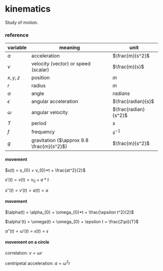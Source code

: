 # kinematics

Study of motion.

### reference

| variable   | meaning                                   | unit                 |
| ---------- | ----------------------------------------- | -------------------- |
| $a$        | acceleration                              | $\frac{m}{s^2}$      |
| $v$        | velocity (vector) or speed (scalar)       | $\frac{m}{s}$        |
| $x,y,z$    | position                                  | $m$                  |
| $r$        | radius                                    | $m$                  |
| $\alpha$   | angle                                     | $radians$            |
| $\epsilon$ | angular acceleration                      | $\frac{radian}{s}$   |
| $\omega$   | angular velocity                          | $\frac{radian}{s^2}$ |
| $T$        | period                                    | $s$                  |
| $f$        | frequency                                 | $s^{-1}$             |
| $g$        | gravitation ($\approx 9.8 \frac{m}{s^2}$) | $\frac{m}{s^2}$      |

#### movement

$s(t) = s_{0} + v_{0}*t + \frac{at^2}{2}$

$s'(t) = v(t) = v_{0} + a*t$

$s''(t) = v'(t) = a(t) = a$

#### movement

$\alpha(t) = \alpha_{0} + \omega_{0}*t + \frac{\epsilon t^2}{2}$

$\alpha'(t) = \omega(t) = \omega_{0} + \epsilon t = \frac{2\pi}{T}$

$\alpha''(t) = \omega'(t) = \epsilon(t) = \epsilon$

#### movement on a circle

correlation: $v = \omega r$

centripetal acceleration: $a = \omega^2 r$
